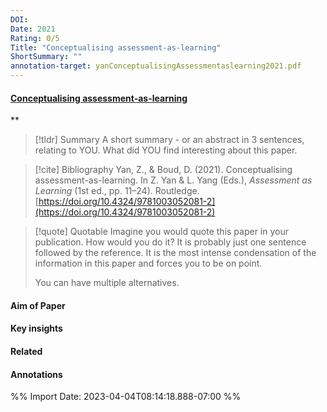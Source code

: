 ```yaml
---
DOI: 
Date: 2021
Rating: 0/5
Title: "Conceptualising assessment-as-learning"
ShortSummary: ""
annotation-target: yanConceptualisingAssessmentaslearning2021.pdf
---
```



#### [Conceptualising assessment-as-learning](yanConceptualisingAssessmentaslearning2021.pdf)
**



> [!tldr] Summary
> A short summary - or an abstract in 3 sentences, relating to YOU. What did YOU find interesting about this paper. 

> [!cite] Bibliography
>Yan, Z., & Boud, D. (2021). Conceptualising assessment-as-learning. In Z. Yan & L. Yang (Eds.), _Assessment as Learning_ (1st ed., pp. 11–24). Routledge. [https://doi.org/10.4324/9781003052081-2](https://doi.org/10.4324/9781003052081-2)

> [!quote] Quotable
> Imagine you would quote this paper in your publication. How would you do it? It is probably just one sentence followed by the reference. It is the most intense condensation of the information in this paper and forces you to be on point. 
> 
> You can have multiple alternatives. 


#### Aim of Paper


#### Key insights 


#### Related

#### Annotations





%% Import Date: 2023-04-04T08:14:18.888-07:00 %%
